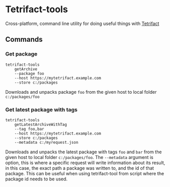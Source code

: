 # Tetrifact-tools

Cross-platform, command line utility for doing useful things with [Tetrifact](https://github.com/shukriadams/tetrifact)

## Commands

### Get package

    tetrifact-tools 
        getArchive 
        --package foo 
        --host https://mytetrifact.example.com 
        --store c:/packages

Downloads and unpacks package `foo` from the given host to local folder `c:/packages/foo`

### Get latest package with tags

    tetrifact-tools 
        getLatestArchiveWithTag 
        --tag foo,bar 
        --host https://mytetrifact.example.com 
        --store c:/packages 
        --metadata c:/myrequest.json

Downloads and unpacks the latest package with tags `foo` and `bar` from the given host to local folder `c:/packages/foo`. The `--metadata` argument is option, this is where a specific request will write information about its result, in this case, the exact path a package was written to, and the id of that package. This can be useful when using tetrifact-tool from script where the package id needs to be used.
